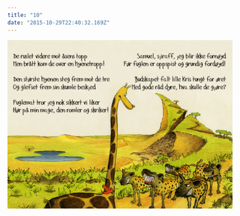 ```yaml
---
title: "10"
date: "2015-10-29T22:40:32.169Z"
---
```

![Sjiraffen Samuel og Kolibrien Kris](./10_norsk.png)